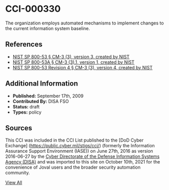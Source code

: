 # CCI-000330

The organization employs automated mechanisms to implement changes to the current information system baseline.

## References ##

* [NIST SP 800-53 § CM-3 (3), version 3, created by NIST](http://csrc.nist.gov/publications/PubsSPs.html)
* [NIST SP 800-53A § CM-3 (3).1, version 1, created by NIST](http://csrc.nist.gov/publications/PubsSPs.html)
* [NIST SP 800-53 Revision 4 § CM-3 (3), version 4, created by NIST](http://csrc.nist.gov/publications/PubsSPs.html)


## Additional Information ##

* **Published:** September 17th, 2009
* **Contributed By:** DISA FSO
* **Status:** draft
* **Types:** policy

## Sources ##

This CCI was included in the CCI List published to the [DoD Cyber Exchange]
(https://public.cyber.mil/stigs/cci/) (formerly the Information Assurance Support Environment
(IASE)) on June 27th, 2016 as version 2016-06-27 by the [Cyber Directorate of the Defense 
Information Systems Agency (DISA)](https://public.cyber.mil/about-cyber/) and was imported to 
this site on October 10th, 2021 for the convenience of Joval users and the broader security automation community.

[View All](../README.md)
